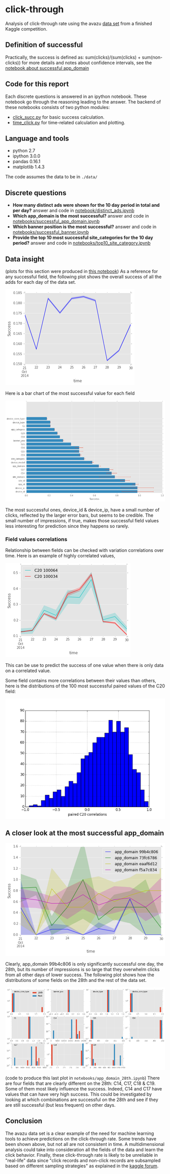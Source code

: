 # click-through
Analysis of click-through rate using the avazu [data set](https://www.kaggle.com/c/avazu-ctr-prediction/download/train.gz)
from a finished Kaggle competition.

## Definition of successful
Practically, the success is defined as:
sum(clicks)/(sum(clicks) + sum(non-clicks))
for more details and notes about confidence intervals,
see the [notebook about successful app_domain](https://github.com/jfraj/click-through/blob/master/notebooks/successful_app_domain.ipynb)

## Code for this report
Each discrete questions is answered in an ipython notebook.
These notebook go through the reasoning leading to the answer.
The backend of these notebooks consists of two python modules:

* [click_succ.py](https://github.com/jfraj/click-through/blob/master/click_succ.py) for basic success calculation.
* [time_click.py](https://github.com/jfraj/click-through/blob/master/time_click.py) for time-related calculation and plotting.


## Language and tools
* python 2.7
* ipython 3.0.0
* pandas 0.16.1
* matplotlib 1.4.3

The code assumes the data to be in `./data/`

## Discrete questions

* **How many distinct ads were shown for the 10 day period in total and per day?**
answer and code in [notebook/distinct_ads.ipynb](https://github.com/jfraj/click-through/blob/master/notebooks/distinct_ads.ipynb)
* **Which app_domain is the most successful?**
answer and code in [notebooks/successful_app_domain.ipynb](https://github.com/jfraj/click-through/blob/master/notebooks/successful_app_domain.ipynb)
* **Which banner position is the most successful?**
answer and code in [notebooks/successful_banner.ipynb](https://github.com/jfraj/click-through/blob/master/notebooks/successful_banner.ipynb)
* **Provide the top 10 most successful site_categories for the 10 day period?**
answer and code in [notebooks/top10_site_category.ipynb](https://github.com/jfraj/click-through/blob/master/notebooks/top10_site_category.ipynb)

## Data insight
(plots for this section were produced in [this notebook](https://github.com/jfraj/click-through/blob/master/notebooks/data_insight.ipynb))
As a reference for any successful field, the following plot
shows the overall success of all the adds for each day of the data set.

![alt text](https://raw.githubusercontent.com/jfraj/click-through/master/plots/all_success.png)


Here is a bar chart of the most successful value for each field

![alt text](https://raw.githubusercontent.com/jfraj/click-through/master/plots/most_success.png)

The most successful ones, device_id & device_ip, have a small number of clicks, reflected by the larger error bars, but seems to be credible.
The small number of impressions, if true, makes those successful field values less interesting for prediction since they happens so rarely.


### Field values correlations
Relationship between fields can be checked with variation correlations over time.  Here is an example of highly correlated values,

![alt text](https://raw.githubusercontent.com/jfraj/click-through/master/plots/high_corr_ex.png)

This can be use to predict the success of one value when there is only data on a correlated value.

Some field contains more correlations between their values than others, here is the distributions of the 100 most successful paired values of the C20 field:

![alt text](https://raw.githubusercontent.com/jfraj/click-through/master/plots/corr_C20.png)

## A closer look at the most successful app_domain

![alt text](https://raw.githubusercontent.com/jfraj/click-through/master/plots/app_domain_success_trend.png)

Clearly, app_domain 99b4c806 is only significantly successful one day, the 28th, but its number of impressions is so large that they overwhelm clicks from all other days of lower success.  The following plot shows how the distributions of some fields on the 28th and the rest of the data set.

![alt text](https://raw.githubusercontent.com/jfraj/click-through/master/plots/app_domain_28th.png)

(code to produce this last plot in `notebooks/app_domain_28th.ipynb`)
There are four fields that are clearly different on the 28th: C14, C17, C18 & C19.  Some of them most likely influence the success.  Indeed, C14 and C17 have values that can have very high success.  This could be investigated by looking at which combinations are successful on the 28th and see if they are still successful (but less frequent) on other days.

## Conclusion
The avazu data set is a clear example of the need for machine learning tools to achieve predictions on the click-through rate. Some trends have been shown above, but not all are not consistent in time.  A multidimensional analysis could take into consideration all the fields of the data and learn the click behavior.  Finally, these click-through rate is likely to be unreliable in "real-life" data since "click records and non-click records are subsampled based on different sampling strategies" as explained in the [kaggle forum](https://www.kaggle.com/c/avazu-ctr-prediction/forums/t/10782/q-a).
